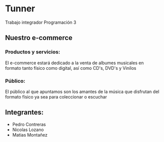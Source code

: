 # Tunner
<p>Trabajo integrador Programación 3</p>

## Nuestro e-commerce

<h3>Productos y servicios:</h3>
<p>El e-commerce estará dedicado a la venta de albumes musicales en formato tanto físico como digital, así como CD's, DVD's y Vinílos</p>

<h3>Público:</h3>
<p>El público al que apuntamos son los amantes de la música que disfrutan del formato físico ya sea para coleccionar o escuchar</p>


## Integrantes:
<ul>
<li>Pedro Contreras</li>
<li>Nicolas Lozano</li>
<li>Matias Montañez</li>
</ul>
